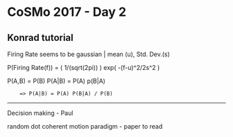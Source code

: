 # CoSMo 2017 - Day 2
## Konrad tutorial
Firing Rate seems to be gaussian  | mean (u), Std. Dev.(s)

P(Firing Rate(f)) = ( 1/(sqrt(2pi)) ) exp( -(f-u)^2/2s^2 )

P(A,B) = P(B) P(A|B) = P(A) p(B|A)

        => P(A|B) = P(A) P(B|A) / P(B)

********
Decision making - Paul

random dot coherent motion paradigm - paper to read
